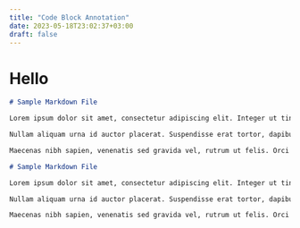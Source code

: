 ```yaml
---
title: "Code Block Annotation"
date: 2023-05-18T23:02:37+03:00
draft: false
---
```


# Hello 

``` md {name="Sample Markdown File" path="path/to/the/file.md" note="Maecenas nibh sapien, venenatis sed gravida vel, rutrum ut felis. Orci varius natoque penatibus et magnis dis parturient montes, nascetur ridiculus mus.Maecenas nibh sapien, venenatis sed gravida vel, rutrum ut felis. Orci varius natoque penatibus et magnis dis parturient montes, nascetur ridiculus mus.Maecenas nibh sapien, venenatis sed gravida vel, rutrum ut felis. Orci varius natoque penatibus et magnis dis parturient montes, nascetur ridiculus mus." show_lang=true}
# Sample Markdown File

Lorem ipsum dolor sit amet, consectetur adipiscing elit. Integer ut tincidunt ipsum, id rhoncus nulla. 

Nullam aliquam urna id auctor placerat. Suspendisse erat tortor, dapibus at lacus convallis, iaculis maximus dolor. 

Maecenas nibh sapien, venenatis sed gravida vel, rutrum ut felis. Orci varius natoque penatibus et magnis dis parturient montes, nascetur ridiculus mus.
```


``` md {name="Sample Markdown File" path="path/to/the/file.md" note="Maecenas nibh sapien, venenatis sed gravida vel, rutrum ut felis. Orci varius natoque penatibus et magnis dis parturient montes, nascetur ridiculus mus.Maecenas nibh sapien, venenatis sed gravida vel, rutrum ut felis. Orci varius natoque penatibus et magnis dis parturient montes, nascetur ridiculus mus.Maecenas nibh sapien, venenatis sed gravida vel, rutrum ut felis. Orci varius natoque penatibus et magnis dis parturient montes, nascetur ridiculus mus." show_lang=true dark=true}
# Sample Markdown File

Lorem ipsum dolor sit amet, consectetur adipiscing elit. Integer ut tincidunt ipsum, id rhoncus nulla. 

Nullam aliquam urna id auctor placerat. Suspendisse erat tortor, dapibus at lacus convallis, iaculis maximus dolor. 

Maecenas nibh sapien, venenatis sed gravida vel, rutrum ut felis. Orci varius natoque penatibus et magnis dis parturient montes, nascetur ridiculus mus.
```